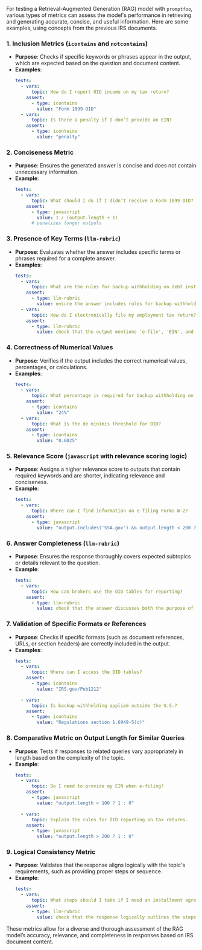 For testing a Retrieval-Augmented Generation (RAG) model with `promptfoo`, various types of metrics can assess the model's performance in retrieving and generating accurate, concise, and useful information. Here are some examples, using concepts from the previous IRS documents.

### 1. **Inclusion Metrics** (`icontains` and `notcontains`)
   - **Purpose**: Checks if specific keywords or phrases appear in the output, which are expected based on the question and document content.
   - **Examples**:
     ```yaml
     tests:
       - vars:
           topic: How do I report OID income on my tax return?
         assert:
           - type: icontains
             value: "Form 1099-OID"
       - vars:
           topic: Is there a penalty if I don’t provide an EIN?
         assert:
           - type: icontains
             value: "penalty"
     ```

### 2. **Conciseness Metric**
   - **Purpose**: Ensures the generated answer is concise and does not contain unnecessary information.
   - **Example**:
     ```yaml
     tests:
       - vars:
           topic: What should I do if I didn’t receive a Form 1099-OID?
         assert:
           - type: javascript
             value: 1 / (output.length + 1)
           # penalizes longer outputs
     ```

### 3. **Presence of Key Terms** (`llm-rubric`)
   - **Purpose**: Evaluates whether the answer includes specific terms or phrases required for a complete answer.
   - **Examples**:
     ```yaml
     tests:
       - vars:
           topic: What are the rules for backup withholding on debt instruments?
         assert:
           - type: llm-rubric
             value: ensure the answer includes rules for backup withholding and OID income reporting
       - vars:
           topic: How do I electronically file my employment tax return?
         assert:
           - type: llm-rubric
             value: check that the output mentions 'e-file', 'EIN', and 'employment tax return' as applicable
     ```

### 4. **Correctness of Numerical Values**
   - **Purpose**: Verifies if the output includes the correct numerical values, percentages, or calculations.
   - **Examples**:
     ```yaml
     tests:
       - vars:
           topic: What percentage is required for backup withholding on OID?
         assert:
           - type: icontains
             value: "24%"
       - vars:
           topic: What is the de minimis threshold for OID?
         assert:
           - type: icontains
             value: "0.0025"
     ```

### 5. **Relevance Score** (`javascript` with relevance scoring logic)
   - **Purpose**: Assigns a higher relevance score to outputs that contain required keywords and are shorter, indicating relevance and conciseness.
   - **Example**:
     ```yaml
     tests:
       - vars:
           topic: Where can I find information on e-filing Forms W-2?
         assert:
           - type: javascript
             value: "output.includes('SSA.gov') && output.length < 200 ? 1 : 0"
     ```

### 6. **Answer Completeness** (`llm-rubric`)
   - **Purpose**: Ensures the response thoroughly covers expected subtopics or details relevant to the question.
   - **Example**:
     ```yaml
     tests:
       - vars:
           topic: How can brokers use the OID tables for reporting?
         assert:
           - type: llm-rubric
             value: check that the answer discusses both the purpose of OID tables and how brokers apply them for reporting
     ```

### 7. **Validation of Specific Formats or References**
   - **Purpose**: Checks if specific formats (such as document references, URLs, or section headers) are correctly included in the output.
   - **Examples**:
     ```yaml
     tests:
       - vars:
           topic: Where can I access the OID tables?
         assert:
           - type: icontains
             value: "IRS.gov/Pub1212"

       - vars:
           topic: Is backup withholding applied outside the U.S.?
         assert:
           - type: icontains
             value: "Regulations section 1.6049-5(c)"
     ```

### 8. **Comparative Metric on Output Length for Similar Queries**
   - **Purpose**: Tests if responses to related queries vary appropriately in length based on the complexity of the topic.
   - **Example**:
     ```yaml
     tests:
       - vars:
           topic: Do I need to provide my EIN when e-filing?
         assert:
           - type: javascript
             value: "output.length < 100 ? 1 : 0"

       - vars:
           topic: Explain the rules for OID reporting on tax returns.
         assert:
           - type: javascript
             value: "output.length > 200 ? 1 : 0"
     ```

### 9. **Logical Consistency Metric**
   - **Purpose**: Validates that the response aligns logically with the topic's requirements, such as providing proper steps or sequence.
   - **Example**:
     ```yaml
     tests:
       - vars:
           topic: What steps should I take if I need an installment agreement for my taxes?
         assert:
           - type: llm-rubric
             value: check that the response logically outlines the steps to apply for an installment agreement
     ```

These metrics allow for a diverse and thorough assessment of the RAG model’s accuracy, relevance, and completeness in responses based on IRS document content.